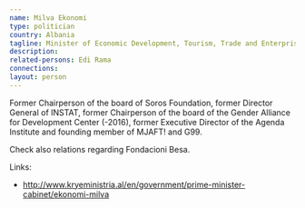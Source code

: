 ```yaml
---
name: Milva Ekonomi
type: politician
country: Albania
tagline: Minister of Economic Development, Tourism, Trade and Enterprise (2016–)
description:
related-persons: Edi Rama
connections:
layout: person
---
```

Former Chairperson of the board of Soros Foundation, former Director General of INSTAT, former Chairperson of the board of the Gender Alliance for Development Center (-2016), former Executive Director of the Agenda Institute and founding member of MJAFT! and G99.

Check also relations regarding Fondacioni Besa.

Links:
* <http://www.kryeministria.al/en/government/prime-minister-cabinet/ekonomi-milva>
